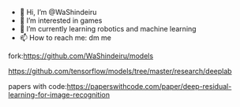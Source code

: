 - 👋 Hi, I’m @WaShindeiru
- 👀 I’m interested in games
- 🌱 I’m currently learning robotics and machine learning
- 📫 How to reach me: dm me

fork:https://github.com/WaShindeiru/models

https://github.com/tensorflow/models/tree/master/research/deeplab

papers with code:https://paperswithcode.com/paper/deep-residual-learning-for-image-recognition
<!---
WaShindeiru/WaShindeiru is a ✨ special ✨ repository because its `README.md` (this file) appears on your GitHub profile.
You can click the Preview link to take a look at your changes.
--->
